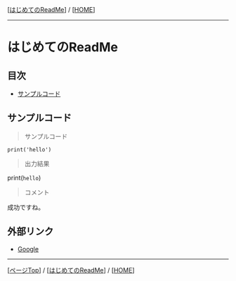 <!-- ReadMe -->
[[はじめてのReadMe](./README.md)] / [[HOME](./../README.md)]

---

# はじめてのReadMe

## 目次
- [サンプルコード](#サンプルコード)

## サンプルコード
> サンプルコード

```
print('hello')
```

> 出力結果

print(`hello`)

> コメント

成功ですね。


## 外部リンク
- [Google](https://www.google.com/)

---
[[ページTop](#目次)] / [[はじめてのReadMe](./README.md)] / [[HOME](./../README.md)]
